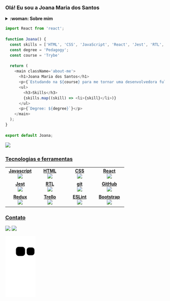 ### Olá! Eu sou a Joana Maria dos Santos
<details>
  <summary><strong>:woman: Sobre mim</strong></summary><br />
  :woman_teacher: :arrow_right: :woman_technologist: Atualmente estou em transição de carreira, saindo da área da educação para a área da tecnologia. Decidi me aventurar em uma nova área por desejar atuar 
em algo que me permita sair da comodidade e me desafiar cada dia mais e acredito que estou faço isso constantemente na área de desenvolvimento. 
  <br />
  <br />
  :mage_woman: No meu tempo livre gosto muito de assistir séries, filmes e ler livros, principalmente de ficção científica, aventura e fantasia. 
</details>

```js
import React from 'react';

function Joana() {
  const skills = ['HTML', 'CSS', 'JavaScript', 'React', 'Jest', 'RTL', 'Git', 'GitHub'];
  const degree = 'Pedagogy';
  const course = 'Trybe'

  return (
    <main className='about-me'>
      <h1>Joana Maria dos Santos</h1>
      <p>{`Estudando na ${course} para me tornar uma desenvolvedora full stack` }</p>
      <ul>
        <h3>Skills</h3>
        {skills.map((skill) => <li>{skill}</li>)}
      </ul>
      <p>{`Degree: ${degree}`}</p>
    </main>
  );
}

export default Joana;

```
<div align="flex-start">
  <a href="https://github.com/joanamds">
  <img height="180em" src="https://github-readme-stats.vercel.app/api/top-langs/?username=joanamds&layout=compact&langs_count=7&theme=dracula"/>
</div>
  
<h3 align="left">Tecnologias e ferramentas</h3>
<table width="320px">
    <tbody>
        <tr valign="top">
            <td width="80px" align="center">
            <span><strong>Javascript</strong></span><br>
            <img height="32px" src="https://upload.vectorlogo.zone/logos/javascript/images/239ec8a4-163e-4792-83b6-3f6d96911757.svg">
            </td>
            <td width="80px" align="center">
            <span><strong>HTML</strong></span><br>
            <img height="32" src="https://cdn.jsdelivr.net/gh/devicons/devicon/icons/html5/html5-original.svg">
            </td>
            <td width="80px" align="center">
            <span><strong>CSS</strong></span><br>
            <img height="32px" src="https://cdn.jsdelivr.net/gh/devicons/devicon/icons/css3/css3-original.svg">
            </td>
            <td width="80px" align="center">
            <span><strong>React</strong></span><br>
            <img height="32px" src="https://cdn.jsdelivr.net/gh/devicons/devicon/icons/react/react-original.svg">
            </td>
        </tr>
        <tr valign="top">
            <td width="80px" align="center">
            <span><strong>Jest</strong></span><br>
            <img height="32px" src="https://www.vectorlogo.zone/logos/jestjsio/jestjsio-icon.svg">
            <td width="80px" align="center">
            <span><strong>RTL</strong></span><br>
            <img height="32" src="https://testing-library.com/img/octopus-128x128.png">
            </td>
            <td width="80px" align="center">
            <span><strong>git</strong></span><br>
            <img height="32px" src="https://cdn.jsdelivr.net/gh/devicons/devicon/icons/git/git-plain.svg">
            </td>
            <td width="80px" align="center">
            <span><strong>GitHub</strong></span><br>
            <img height="32px" src="https://www.vectorlogo.zone/logos/github/github-tile.svg">
            </td>
        </tr>
        <tr valign="top">
            <td width="80px" align="center">
            <span><strong>Redux</strong></span><br>
            <img height="32" src="https://cdn.worldvectorlogo.com/logos/redux.svg">
            </td>
            <td width="80px" align="center">
            <span><strong>Trello</strong></span><br>
            <img height="32px" src="https://www.vectorlogo.zone/logos/trello/trello-icon.svg">
            </td>
            <td width="80px" align="center">
            <span><strong>ESLint</strong></span><br>
            <img height="32px" src="https://www.vectorlogo.zone/logos/eslint/eslint-icon.svg">
            <td width="80px" align="center">
            <span><strong>Bootstrap</strong></span><br>
            <img height="32px" src="https://upload.vectorlogo.zone/logos/getbootstrap/images/987f8f6c-263a-47b1-a85d-853cfca215d9.svg">
            </td>
        </tr>
  </tbody>
  </table>


</div>
  
### Contato
  <a href="https://www.linkedin.com/in/dev-joanamds/" target="_blank"><img src="https://img.shields.io/badge/-LinkedIn-%230077B5?style=for-the-badge&logo=linkedin&logoColor=white" target="_blank"></a> 
    <a href = "mailto:joanamdsantos1@gmail.com"><img src="https://img.shields.io/badge/-Gmail-%23333?style=for-the-badge&logo=gmail&logoColor=white" target="_blank"></a>

  ![Snake animation](https://github.com/joanamds/joanamds/blob/output/github-contribution-grid-snake.svg)

